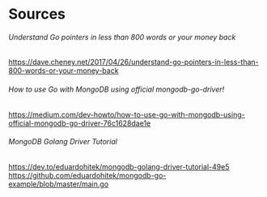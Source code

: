 # Sources

###### Understand Go pointers in less than 800 words or your money back
https://dave.cheney.net/2017/04/26/understand-go-pointers-in-less-than-800-words-or-your-money-back

###### How to use Go with MongoDB using official mongodb-go-driver!
https://medium.com/dev-howto/how-to-use-go-with-mongodb-using-official-mongodb-go-driver-76c1628dae1e

###### MongoDB Golang Driver Tutorial
https://dev.to/eduardohitek/mongodb-golang-driver-tutorial-49e5
https://github.com/eduardohitek/mongodb-go-example/blob/master/main.go
